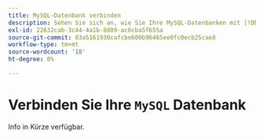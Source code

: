 ```yaml
---
title: MySQL-Datenbank verbinden
description: Sehen Sie sich an, wie Sie Ihre MySQL-Datenbanken mit [!DNL MBI].
exl-id: 22632cab-3c44-4a1b-8809-ac6cba5f655a
source-git-commit: 03a5161930cafcbe600b96465ee0fc0ecb25cae8
workflow-type: tm+mt
source-wordcount: '18'
ht-degree: 0%

---
```


# Verbinden Sie Ihre `MySQL` Datenbank

Info in Kürze verfügbar.
